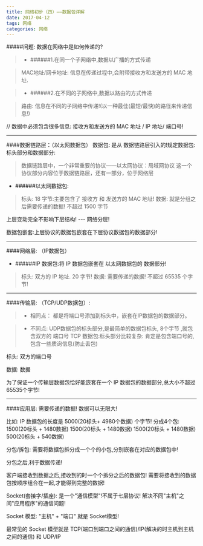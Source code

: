 ```yaml
---
title: 网络初步（四）——数据包详解
date: 2017-04-12
tags: 网络
categories: 网络
---
```

#####问题: 数据在网络中是如何传递的?

>- ######1.在同一个子网络中,数据以广播的方式传递

>MAC地址/网卡地址: 信息在传递过程中,会附带接收方和发送方的 MAC 地址.

>- ######2.在不同的子网络中,数据以路由的方式传递

>路由: 信息在不同的子网络中传递!(以一种最佳(最短/最快)的路径来传递信息!)

// 数据中必须包含很多信息: 接收方和发送方的 MAC 地址 / IP 地址/ 端口号!

--------

####数据链路层：（以太网数据包）
数据包: 是从 数据链路层引入的!规定数据包: 标头部分和数据部分:

>数据链路层中，一个非常重要的协议——以太网协议：局域网协议  这一个协议部分内容位于数据链路层，还有一部分，位于网络层

- ######以太网数据包:

> 标头: 18 字节:主要包含了 接收方 和 发送方的 MAC 地址!
数据: 就是分组之后需要传递的数据!
不超过 1500 字节

上层变动完全不影响下层结构! --- 网络分层!

数据包嵌套:上层协议的数据包嵌套在下层协议数据包的数据部分!

-----------------
####网络层: （IP数据包） 
- ######IP 数据包:将 IP 数据包嵌套在 以太网数据包的 数据部分!

>标头: 双方的 IP 地址. 20 字节!
数据: 需要传递的数据!  不超过 65535 个字节!

-----------
####传输层:  （TCP/UDP数据包）:
>- 相同点：
都是将端口号添加到标头中，嵌套在IP数据包的数据部分。

>- 不同点: 
UDP数据包的标头部分,是最简单的数据包标头, 8个字节 ,就包含双方的 端口号
TCP 数据包:标头部分比较复杂: 肯定是包含端口号的, 包含一些质询信息(防止丢包)

标头: 双方的端口号

数据: 数据

为了保证一个传输层数据包恰好能嵌套在一个 IP 数据包的数据部分,总大小不超过 65535个字节!

---------
####应用层: 需要传递的数据! 数据可以无限大!

比如: IP 数据包的长度是 5000(20标头+ 4980个数据) 个字节! 分成4个包: 1500(20标头 + 1480数据)  1500(20标头 + 1480数据)  1500(20标头 + 1480数据) 500(20标头 + 540数据)

分包/拆包: 需要将数据包拆分成一个个的小包,分别嵌套在对应的数据包中!

分包之后,利于数据传递!

客户端接收到数据之后,接收到的时一个个拆分之后的数据包! 需要将接收到的数据包按顺序组合在一起,才能得到完整的数据!

Socket(套接字/插座): 是一个"通信模型"!不属于七层协议! 解决不同"主机"之间"应用程序"的通信问题!

Socket 模型: "主机" + "端口" 就是 Socket模型!

最常见的 Socket 模型就是  TCP(端口到端口之间的通信)/IP(解决的时主机到主机之间的通信) 和 UDP/IP
